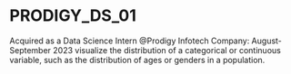 # PRODIGY_DS_01
Acquired as a Data Science Intern @Prodigy Infotech Company: August-September 2023 
visualize the distribution of a categorical or continuous variable, such as the distribution of ages or genders in a population.
